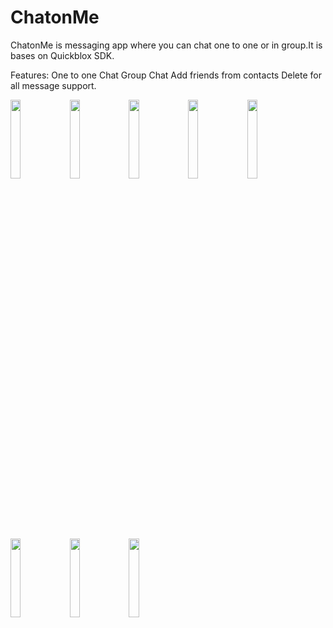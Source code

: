 # ChatonMe

ChatonMe is messaging app where you can chat one to one or in group.It is bases on Quickblox SDK.

Features:
One to one Chat
Group Chat
Add friends from contacts
Delete for all message support.

<img src="https://user-images.githubusercontent.com/44507909/77660408-4832e680-6f9f-11ea-9d98-e2bf14e9a1ce.jpg" width="18%"></img>
<img src="https://user-images.githubusercontent.com/44507909/77660359-3bae8e00-6f9f-11ea-91df-5f867a388e11.jpg" width="18%"></img> 
<img src="https://user-images.githubusercontent.com/44507909/77660365-3d785180-6f9f-11ea-8f27-c1abd858c1c9.jpg" width="18%"></img>
<img src="https://user-images.githubusercontent.com/44507909/77660370-3fdaab80-6f9f-11ea-9a6e-1132f07acd09.jpg" width="18%"></img>
<img src="https://user-images.githubusercontent.com/44507909/77660383-436e3280-6f9f-11ea-8d3a-5dd734ae85f1.jpg" width="18%"></img> 
<img src="https://user-images.githubusercontent.com/44507909/77660331-318c8f80-6f9f-11ea-8a0a-5d5b915b8c41.jpg" width="18%"></img> 
<img src="https://user-images.githubusercontent.com/44507909/77660341-35b8ad00-6f9f-11ea-81c2-ab71174e7083.jpg" width="18%"></img>
<img src="https://user-images.githubusercontent.com/44507909/77660351-381b0700-6f9f-11ea-8a58-a3dde4f330e0.jpg" width="18%"></img> 
 

